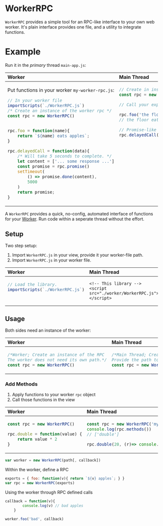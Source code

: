 # WorkerRPC

`WorkerRPC` provides a simple tool for an RPC-like interface to your own web worker.
It's plain interface provides one file, and a utility to integrate functions.


# Example

Run it in the _primary_ thread `main-app.js`:

<table>
<thead><tr>
  <th align="left">Worker</th>
  <th align="left">Main Thread</th>
</tr></thead>
<tbody><tr valign="top"><td>

Put functions in your worker `my-worker-rpc.js`:

```js
// In your worker file
importScripts(`./WorkerRPC.js`)
/* Create an instance of the worker rpc */
const rpc = new WorkerRPC()


rpc.foo = function(name){
    return `${name} eats apples`;
}

rpc.delayedCall = function(data){
    /* Will take 5 seconds to complete. */
    let content = ['... some response ...']
    const promise = rpc.promise()
    setTimeout(
        () => promise.done(content),
        5000
    )
    return promise;
}
```

</td><td>


```js
// Create in instance of the Worker RPC
const rpc = new WorkerRPC('my-worker-rpc.js')

// Call your expected functions!

rpc.foo('the floor', console.log)
// the floor eats apples.

// Promise-like delays handled automatically.
rpc.delayedCall({}, console.log) // 5 second delay
```

</td></tbody></table>

A `WorkerRPC` provides a quick, no-config, automated interface of functions for your [Worker](https://developer.mozilla.org/en-US/docs/Web/API/Worker). Run code within a seperate thread without the effort.


## Setup

Two step setup:

1. Import `WorkerRPC.js` in your view, provide it your worker-file path.
2. Import `WorkerRPC.js` in your worker file.



<table>
<thead><tr>
  <th align="left">Worker</th>
  <th align="left">Main Thread</th>
</tr></thead>
<tbody><tr valign="top"><td>


```js
// Load the library.
importScripts(`./WorkerRPC.js`)
```

</td><td>

```jinja
<!-- This library -->
<script src="./worker/WorkerRPC.js"></script>
```

</td></tbody></table>


## Usage

Both sides need an instance of the worker:

<table>
<thead><tr>
  <th align="left">Worker</th>
  <th align="left">Main Thread</th>
</tr></thead>
<tbody><tr valign="top"><td>

```js
/*Worker; Create an instance of the RPC
The worker does not need its own path.*/
const rpc = new WorkerRPC()
```

</td><td>


```js
/*Main Thread; Create in instance of the RPC
Provide the path to your worker file */
const rpc = new WorkerRPC('my-worker-rpc.js')
```

</td></tbody></table>


### Add Methods

1. Apply functions to your worker `rpc` object
2. Call those functions in the view


<table>
<thead><tr>
  <th align="left">Worker</th>
  <th align="left">Main Thread</th>
</tr></thead>
<tbody><tr valign="top"><td>

```js
const rpc = new WorkerRPC()

rpc.double = function(value) {
    return value * 2
}
```

</td><td>


```js
const rpc = new WorkerRPC('my-worker-rpc.js')
console.log(rpc.methods())
// ['double']

rpc.double(20, (r)=> console.log('double 20 ==', r))
```

</td></tbody></table>



```js
var worker = new WorkerRPC(path[, callback])
```

Within the worker, define a RPC

```js
exports = { foo: function(v){ return `${v} apples`; } }
var rpc = new WorkerRPC(exports)
```

Using the worker through RPC defined calls

```js
callback = function(v){
        console.log(v) // bad apples
    }

worker.foo('bad', callback)
```
